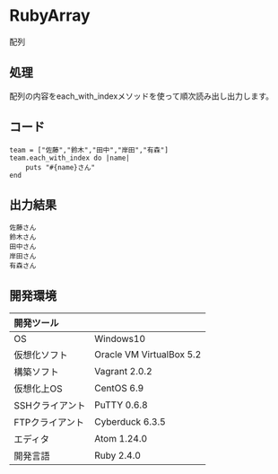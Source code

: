 # RubyArray
配列

## 処理
配列の内容をeach_with_indexメソッドを使って順次読み出し出力します。

## コード
```
team = ["佐藤","鈴木","田中","岸田","有森"]
team.each_with_index do |name|
    puts "#{name}さん"
end
```

## 出力結果  
```
佐藤さん
鈴木さん
田中さん
岸田さん
有森さん
```
  
## 開発環境
| 開発ツール |  |
|:-|:-|
| OS | Windows10 |
| 仮想化ソフト | Oracle VM VirtualBox 5.2 |
| 構築ソフト | Vagrant 2.0.2 |
| 仮想化上OS | CentOS 6.9 |
| SSHクライアント | PuTTY 0.6.8 |
| FTPクライアント | Cyberduck 6.3.5 |
| エディタ | Atom 1.24.0 |
| 開発言語 | Ruby 2.4.0 |
